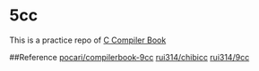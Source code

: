 5cc
====

This is a practice repo of [C Compiler Book](https://www.sigbus.info/compilerbook)

##Reference
[pocari/compilerbook-9cc](https://github.com/pocari/compilerbook-9cc)
[rui314/chibicc](https://github.com/rui314/chibicc)
[rui314/9cc](https://github.com/rui314/9cc)